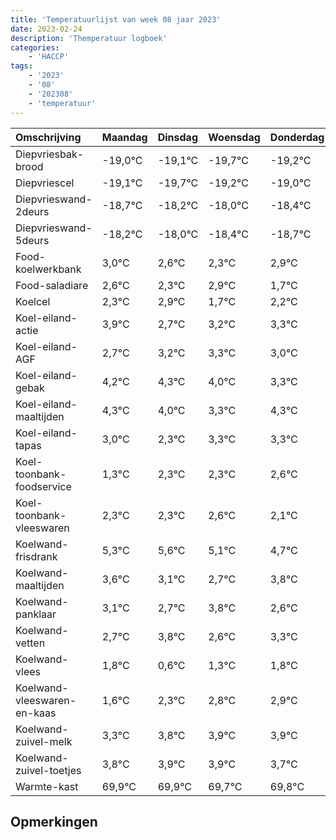 ```yaml
---
title: 'Temperatuurlijst van week 08 jaar 2023'
date: 2023-02-24
description: 'Themperatuur logboek'
categories:
    - 'HACCP'
tags:
    - '2023'
    - '08'
    - '202308'
    - 'temperatuur'
---
```

|Omschrijving|Maandag|Dinsdag|Woensdag|Donderdag|Vrijdag|Zaterdag|Zondag|
|:---|:---|:---|:---|:---|:---|:---|:---|
|Diepvriesbak-brood|-19,0°C|-19,1°C|-19,7°C|-19,2°C|-19,0°C| | |
|Diepvriescel|-19,1°C|-19,7°C|-19,2°C|-19,0°C|-19,4°C| | |
|Diepvrieswand-2deurs|-18,7°C|-18,2°C|-18,0°C|-18,4°C|-18,7°C| | |
|Diepvrieswand-5deurs|-18,2°C|-18,0°C|-18,4°C|-18,7°C|-18,1°C| | |
|Food-koelwerkbank|3,0°C|2,6°C|2,3°C|2,9°C|1,7°C| | |
|Food-saladiare|2,6°C|2,3°C|2,9°C|1,7°C|2,2°C| | |
|Koelcel|2,3°C|2,9°C|1,7°C|2,2°C|2,3°C| | |
|Koel-eiland-actie|3,9°C|2,7°C|3,2°C|3,3°C|3,0°C| | |
|Koel-eiland-AGF|2,7°C|3,2°C|3,3°C|3,0°C|2,3°C| | |
|Koel-eiland-gebak|4,2°C|4,3°C|4,0°C|3,3°C|4,3°C| | |
|Koel-eiland-maaltijden|4,3°C|4,0°C|3,3°C|4,3°C|4,3°C| | |
|Koel-eiland-tapas|3,0°C|2,3°C|3,3°C|3,3°C|3,6°C| | |
|Koel-toonbank-foodservice|1,3°C|2,3°C|2,3°C|2,6°C|2,1°C| | |
|Koel-toonbank-vleeswaren|2,3°C|2,3°C|2,6°C|2,1°C|1,7°C| | |
|Koelwand-frisdrank|5,3°C|5,6°C|5,1°C|4,7°C|5,8°C| | |
|Koelwand-maaltijden|3,6°C|3,1°C|2,7°C|3,8°C|2,6°C| | |
|Koelwand-panklaar|3,1°C|2,7°C|3,8°C|2,6°C|3,3°C| | |
|Koelwand-vetten|2,7°C|3,8°C|2,6°C|3,3°C|3,8°C| | |
|Koelwand-vlees|1,8°C|0,6°C|1,3°C|1,8°C|1,9°C| | |
|Koelwand-vleeswaren-en-kaas|1,6°C|2,3°C|2,8°C|2,9°C|2,9°C| | |
|Koelwand-zuivel-melk|3,3°C|3,8°C|3,9°C|3,9°C|3,7°C| | |
|Koelwand-zuivel-toetjes|3,8°C|3,9°C|3,9°C|3,7°C|3,8°C| | |
|Warmte-kast|69,9°C|69,9°C|69,7°C|69,8°C|69,3°C| | |

## Opmerkingen


